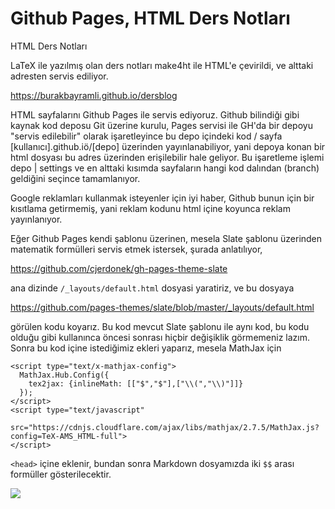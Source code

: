# Github Pages, HTML Ders Notları

HTML Ders Notları

LaTeX ile yazılmış olan ders notları make4ht ile HTML'e çevirildi, ve
alttaki adresten servis ediliyor.

https://burakbayramli.github.io/dersblog

HTML sayfalarını Github Pages ile servis ediyoruz. Github bilindiği
gibi kaynak kod deposu Git üzerine kurulu, Pages servisi ile GH'da bir
depoyu "servis edilebilir" olarak işaretleyince bu depo içindeki kod /
sayfa [kullanıcı].github.iö/[depo] üzerinden yayınlanabiliyor, yani
depoya konan bir html dosyası bu adres üzerinden erişilebilir hale
geliyor. Bu işaretleme işlemi depo | settings ve en alttaki kısımda
sayfaların hangi kod dalından (branch) geldiğini seçince tamamlanıyor.

Google reklamları kullanmak isteyenler için iyi haber, Github bunun
için bir kısıtlama getirmemiş, yani reklam kodunu html içine koyunca
reklam yayınlanıyor.

Eğer Github Pages kendi şablonu üzerinen, mesela Slate şablonu
üzerinden matematik formülleri servis etmek istersek, şurada anlatılıyor,

https://github.com/cjerdonek/gh-pages-theme-slate

ana dizinde `/_layouts/default.html` dosyasi yaratiriz, ve bu dosyaya

https://github.com/pages-themes/slate/blob/master/_layouts/default.html

görülen kodu koyarız. Bu kod mevcut Slate şablonu ile aynı kod, bu kodu
olduğu gibi kullanınca öncesi sonrası hiçbir değişiklik görmemeniz lazım. 
Sonra bu kod içine istediğimiz ekleri yaparız, mesela MathJax için

```
<script type="text/x-mathjax-config">
  MathJax.Hub.Config({
    tex2jax: {inlineMath: [["$","$"],["\\(","\\)"]]}
  });
</script>
<script type="text/javascript"
   src="https://cdnjs.cloudflare.com/ajax/libs/mathjax/2.7.5/MathJax.js?config=TeX-AMS_HTML-full">
</script>
```

`<head>` içine eklenir, bundan sonra Markdown dosyamızda iki `$$` arası formüller
gösterilecektir. 

![](Screenshot%2Bfrom%2B2017-10-24%2B13-49-15.png)
